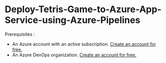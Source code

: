 # Deploy-Tetris-Game-to-Azure-App-Service-using-Azure-Pipelines

Prerequisites :
- An Azure account with an active subscription. <a href="https://azure.microsoft.com/en-us/free/?WT.mc_id=A261C142F" target="_blank">Create an account for free.</a> 
- An Azure DevOps organization. <a href="https://learn.microsoft.com/en-us/azure/devops/pipelines/get-started/pipelines-sign-up?view=azure-devops" target="_blank">Create an account for free.</a> 


